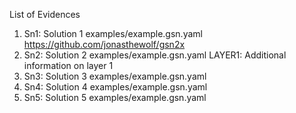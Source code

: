 
List of Evidences
 
1. Sn1: Solution 1 
   examples/example.gsn.yaml
   https://github.com/jonasthewolf/gsn2x 
2. Sn2: Solution 2 
   examples/example.gsn.yaml
   LAYER1: Additional information on layer 1 
3. Sn3: Solution 3 
   examples/example.gsn.yaml 
4. Sn4: Solution 4 
   examples/example.gsn.yaml 
5. Sn5: Solution 5 
   examples/example.gsn.yaml